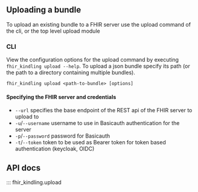 ## Uploading a bundle

To upload an existing bundle to a FHIR server use the upload command of the cli, or the top level upload module


### CLI

View the configuration options for the upload command by executing `fhir_kindling upload --help`.
To upload a json bundle specify its path (or the path to a directory containing multiple bundles).
```terminal
fhir_kindling upload <path-to-bundle> [options]
```

#### Specifying the FHIR server and credentials

- `--url` specifies the base endpoint of the REST api of the FHIR server to upload to
- `-u`/`--username` username to use in Basicauth authentication for the server
- `-p`/`--password` password for Basicauth
- `-t`/`--token` token to be used as Bearer token for token based authentication (keycloak, OIDC)




## API docs

::: fhir_kindling.upload


